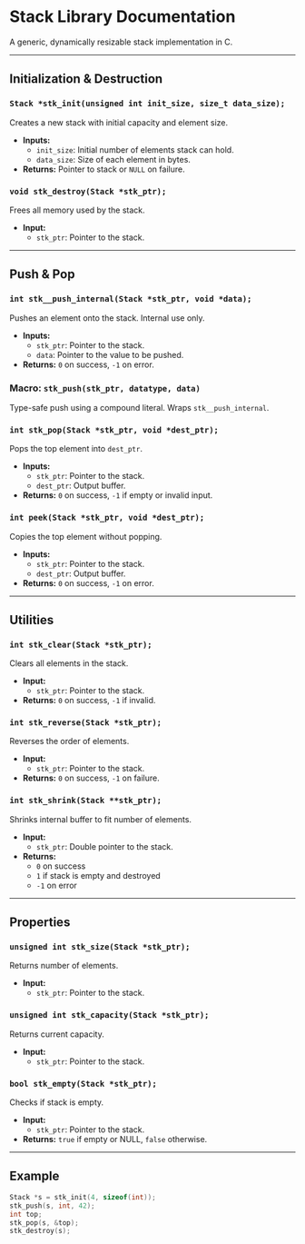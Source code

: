 # Stack Library Documentation

A generic, dynamically resizable stack implementation in C.

---

## Initialization & Destruction

### `Stack *stk_init(unsigned int init_size, size_t data_size);`
Creates a new stack with initial capacity and element size.
- **Inputs:**
  - `init_size`: Initial number of elements stack can hold.
  - `data_size`: Size of each element in bytes.
- **Returns:** Pointer to stack or `NULL` on failure.

### `void stk_destroy(Stack *stk_ptr);`
Frees all memory used by the stack.
- **Input:**
  - `stk_ptr`: Pointer to the stack.

---

## Push & Pop

### `int stk__push_internal(Stack *stk_ptr, void *data);`
Pushes an element onto the stack. Internal use only.
- **Inputs:**
  - `stk_ptr`: Pointer to the stack.
  - `data`: Pointer to the value to be pushed.
- **Returns:** `0` on success, `-1` on error.

### Macro: `stk_push(stk_ptr, datatype, data)`
Type-safe push using a compound literal. Wraps `stk__push_internal`.

### `int stk_pop(Stack *stk_ptr, void *dest_ptr);`
Pops the top element into `dest_ptr`.
- **Inputs:**
  - `stk_ptr`: Pointer to the stack.
  - `dest_ptr`: Output buffer.
- **Returns:** `0` on success, `-1` if empty or invalid input.

### `int peek(Stack *stk_ptr, void *dest_ptr);`
Copies the top element without popping.
- **Inputs:**
  - `stk_ptr`: Pointer to the stack.
  - `dest_ptr`: Output buffer.
- **Returns:** `0` on success, `-1` on error.

---

## Utilities

### `int stk_clear(Stack *stk_ptr);`
Clears all elements in the stack.
- **Input:**
  - `stk_ptr`: Pointer to the stack.
- **Returns:** `0` on success, `-1` if invalid.

### `int stk_reverse(Stack *stk_ptr);`
Reverses the order of elements.
- **Input:**
  - `stk_ptr`: Pointer to the stack.
- **Returns:** `0` on success, `-1` on failure.

### `int stk_shrink(Stack **stk_ptr);`
Shrinks internal buffer to fit number of elements.
- **Input:**
  - `stk_ptr`: Double pointer to the stack.
- **Returns:**
  - `0` on success  
  - `1` if stack is empty and destroyed  
  - `-1` on error

---

## Properties

### `unsigned int stk_size(Stack *stk_ptr);`
Returns number of elements.
- **Input:**
  - `stk_ptr`: Pointer to the stack.

### `unsigned int stk_capacity(Stack *stk_ptr);`
Returns current capacity.
- **Input:**
  - `stk_ptr`: Pointer to the stack.

### `bool stk_empty(Stack *stk_ptr);`
Checks if stack is empty.
- **Input:**
  - `stk_ptr`: Pointer to the stack.
- **Returns:** `true` if empty or NULL, `false` otherwise.

---

## Example
```c
Stack *s = stk_init(4, sizeof(int));
stk_push(s, int, 42);
int top;
stk_pop(s, &top);
stk_destroy(s);
```

